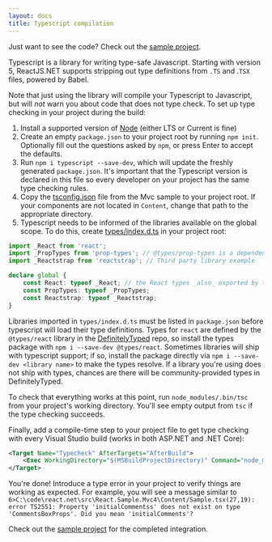 ```yaml
---
layout: docs
title: Typescript compilation
---
```


Just want to see the code? Check out the [sample project](https://github.com/reactjs/React.NET/tree/main/src/React.Sample.Mvc4).

Typescript is a library for writing type-safe Javascript. Starting with version 5, ReactJS.NET supports stripping out type definitions from `.TS` and .`TSX` files, powered by Babel.

Note that just using the library will compile your Typescript to Javascript, but will _not_ warn you about code that does not type check. To set up type checking in your project during the build:

1. Install a supported version of [Node](https://nodejs.org/en/download/) (either LTS or Current is fine)
1. Create an empty `package.json` to your project root by running `npm init`. Optionally fill out the questions asked by `npm`, or press Enter to accept the defaults.
1. Run `npm i typescript --save-dev`, which will update the freshly generated `package.json`. It's important that the Typescript version is declared in this file so every developer on your project has the same type checking rules.
1. Copy the [tsconfig.json](https://github.com/reactjs/react.net/blob/main/src/React.Sample.Mvc4/tsconfig.json) file from the Mvc sample to your project root. If your components are not located in `Content`, change that path to the appropriate directory.
1. Typescript needs to be informed of the libraries available on the global scope. To do this, create [types/index.d.ts](https://github.com/reactjs/react.net/blob/main/src/React.Sample.Mvc4/types/index.d.ts) in your project root:

```ts
import _React from 'react';
import _PropTypes from 'prop-types'; // @types/prop-types is a dependency of `@types/react`
import _Reactstrap from 'reactstrap'; // Third party library example

declare global {
	const React: typeof _React; // the React types _also_ exported by the React namespace, but export them again here just in case.
	const PropTypes: typeof _PropTypes;
	const Reactstrap: typeof _Reactstrap;
}
```

Libraries imported in `types/index.d.ts` must be listed in `package.json` before typescript will load their type definitions. Types for `react` are defined by the `@types/react` library in the [DefinitelyTyped](https://github.com/DefinitelyTyped/DefinitelyTyped/tree/main/types/react) repo, so install the types package with `npm i --save-dev @types/react`. Sometimes libraries will ship with typescript support; if so, install the package directly via `npm i --save-dev <library name>` to make the types resolve. If a library you're using does not ship with types, chances are there will be community-provided types in DefinitelyTyped.

To check that everything works at this point, run `node_modules/.bin/tsc` from your project's working directory. You'll see empty output from `tsc` if the type checking succeeds.

Finally, add a compile-time step to your project file to get type checking with every Visual Studio build (works in both ASP.NET and .NET Core):

```xml
<Target Name="Typecheck" AfterTargets="AfterBuild">
	<Exec WorkingDirectory="$(MSBuildProjectDirectory)" Command="node_modules/.bin/tsc" />
</Target>
```

You're done! Introduce a type error in your project to verify things are working as expected. For example, you will see a message similar to `6>C:\code\react.net\src\React.Sample.Mvc4\Content/Sample.tsx(27,19): error TS2551: Property 'initialCommentss' does not exist on type 'CommentsBoxProps'. Did you mean 'initialComments'?`

Check out the [sample project](https://github.com/reactjs/React.NET/tree/main/src/React.Sample.Mvc4) for the completed integration.
